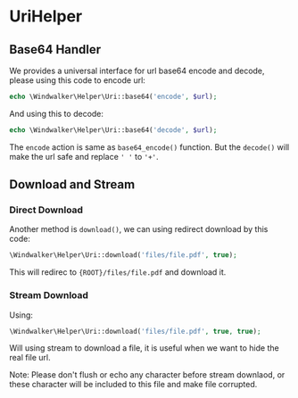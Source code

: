 # UriHelper

## Base64 Handler

We provides a universal interface for url base64 encode and decode, please using this code to encode url:

``` php
echo \Windwalker\Helper\Uri::base64('encode', $url);
```

And using this to decode:

``` php
echo \Windwalker\Helper\Uri::base64('decode', $url);
```

The `encode` action is same as `base64_encode()` function. But the `decode()` will make the url safe and replace `' '` to `'+'`.

## Download and Stream

### Direct Download

Another method is `download()`, we can using redirect download by this code:

``` php
\Windwalker\Helper\Uri::download('files/file.pdf', true);
```

This will redirec to `{ROOT}/files/file.pdf` and download it.

### Stream Download

Using:

``` php
\Windwalker\Helper\Uri::download('files/file.pdf', true, true);
```

Will using stream to download a file, it is useful when we want to hide the real file url.

Note: Please don't flush or echo any character before stream downlaod, or these character will be included to this file and make file corrupted.
